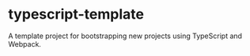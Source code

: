 # typescript-template
A template project for bootstrapping new projects using TypeScript and Webpack. 
